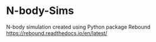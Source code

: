 # N-body-Sims

N-body simulation created using Python package Rebound
https://rebound.readthedocs.io/en/latest/
